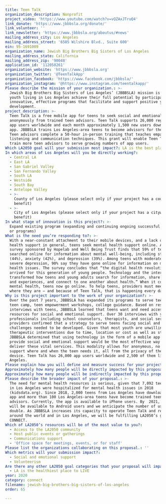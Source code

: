 ```yaml
---
title: Teen Talk
organization_description: Nonprofit
project_video: 'https://www.youtube.com/watch?v=vQZAxJTruQ4'
link_donate: 'https://www.jbbbsla.org/donate/'
link_volunteer: ''
link_newsletter: 'https://www.jbbbsla.org/aboutus/#news'
mailing_address_city: Los Angeles
mailing_address_street: '6505 Wilshire Blvd., Suite 600'
ein: 95-1691009
organization_name: Jewish Big Brothers Big Sisters of Los Angeles
mailing_address_state: California
mailing_address_zip: '90048'
application_id: '112058261'
organization_website: 'https://www.jbbbsla.org'
organization_twitter: '@TeenTalkApp'
organization_facebook: 'https://www.facebook.com/jbbbsla/'
organization_instagram: '@https://www.instagram.com/teentalkapp/'
Please describe the mission of your organization.: >-
  Jewish Big Brothers Big Sisters of Los Angeles’ (JBBBSLA) mission is to help
  youth living in Los Angeles achieve their full potential by participating in
  innovative, effective programs that facilitate and support positive youth
  development.
project_description: >-
  Teen Talk is a free mobile app for teens to seek social and emotional support
  anonymously from trained teen advisors. Teen Talk supports 26,000 registered
  app users worldwide and each month approximately 1,500 new users download the
  app. JBBBSLA trains Los Angeles-area teens to become advisors for the app.
  Teen advisors complete a 50-hour in-person training that teaches empathetic
  listening and communication techniques. This grant will enable Teen Talk to
  train more teen advisors to serve growing numbers of app users.
Which LA2050 goal will your submission most impact?: LA is the best place to CONNECT
In which areas of Los Angeles will you be directly working?:
  - Central LA
  - East LA
  - San Gabriel Valley
  - San Fernando Valley
  - South LA
  - Westside
  - South Bay
  - Antelope Valley
  - >-
    County of Los Angeles (please select only if your project has a countywide
    benefit)
  - >-
    City of Los Angeles (please select only if your project has a citywide
    benefit)
In what stage of innovation is this project?: >-
  Expand existing program (expanding and continuing ongoing successful projects
  or programs)
What is the need you’re responding to?: >-
  With a near-constant attachment to their mobile devices, and a lack of mental
  health support in general, teens seek mental health support online. A national
  survey sponsored by Hopelab and Well Being Trust finds that 59% of teens have
  searched online for information about mental well-being, including stress
  (44%), anxiety (42%), and depression (39%). Among teens with moderate to
  severe depression, 90% say they have gone online for information on mental
  health issues. The survey concludes that “the digital health revolution has
  arrived for this generation of young people. Technology and the internet have
  transformed how teens and young adults search for information, share stories
  and experiences, and connect to one another about health.” When it comes to
  mental health, teens now go online. To help teens, providers must meet them
  where they are – and because of Teen Talk, that is happening every day.
Why is this project important to the work of your organization?: >-
  Over the past 7 years, JBBBSLA has expanded its programs to serve teens (i.e.,
  teen camp, teen empowerment workshops, college guidance. Based on research and
  interviews with teens, JBBBSLA learned that teens want and need accessible
  resources for social and emotional support. Over 30 interviews with youth
  professionals including school counselors, therapists, and social service
  providers confirmed that a strategy to serve teens facing social and emotional
  challenges needed to be developed. Given that most youth are unwilling to seek
  therapeutic interventions due to time, location or cost as well as stigma,
  JBBBSLA determined that using technology in the form of a mobile app to
  provide social and emotional support would be the most effective way to
  deliver these vital services. This modality allows for anonymous, no cost,
  support where and when the teen needs it, all from the privacy of their mobile
  device. Teen Talk has 26,000 app users worldwide and 2,500 of them live in Los
  Angeles. 
Please explain how you will define and measure success for your project.: "The teen advisor training prepares teens to respond to their peers on the app, yet the larger goal is to develop a community of teens in Los Angeles that will recreate this supportive community in real life in Los Angeles. In order to track Teen Talk’s success towards this goal, it is necessary to track both the app user experience and the teen advisor experience. Three evaluation methods are being used: 1) In-app technology allowing a “thumbs up or thumbs down” rating of the service by the app user; 2) Monitoring the analytics derived from user engagement; and 3) Outside program evaluator  will report on the experience, impact, and outcomes of the app users, teen advisors, and supervisors.  JBBBSLA’s vision: 1) Hundreds of Los Angeles teens are trained to become teen advisors. The teen advisors report great satisfaction helping other teens in need of social and emotional support and additionally, they experience increased involvement in their own communities. 2) Tens of thousands of teens in need have access to social and emotional support from peers who can relate to them. Teen Talk is a vital resource to help teens understand and address issues in their lives. \n\nIn order to achieve this vision, JBBBSLA needs funding to:\n•\tIncrease recruitment efforts to identify potential teen advisors in Los Angeles.\n•\tOffer additional training cohorts to accommodate greater numbers of teens in training program. \n•\tIncrease staffing to support increased training and support of teen advisors. \n"
Approximately how many people will be directly impacted by this proposal?: '52240'
Approximately how many people will be indirectly impacted by this proposal?: '208960'
Please describe the broader impact of your proposal.: >-
  The need for mental health resources is serious, given that 7,092 teens living
  in Los Angeles were hospitalized for mental health issues in 2018
  (kidsdata.org). Since 2018, 2,000 teens from Los Angeles have downloaded the
  app and more than 100 Los Angeles-area teens have become trained teen
  advisors. Currently, the app is available to iPhone users. By  2021, the app
  will be available to Android users and we anticipate the number of users to
  double. As JBBBSLA increases its capacity to operate Teen Talk and reach teens
  around the world and in Los Angeles, we will be fulfilling LA2050’s goal to
  CONNECT. 
Which of LA2050’s resources will be of the most value to you?:
  - Access to the LA2050 community
  - Host public events or gatherings
  - Communications support
  - 'Office space for meetings, events, or for staff'
Please list the organizations collaborating on this proposal.: ''
Which metrics will your submission impact?:
  - Social and emotional support
  - Volunteerism
Are there any other LA2050 goal categories that your proposal will impact?:
  - LA is the healthiest place to LIVE
year: 2020
category: connect
filename: jewish-big-brothers-big-sisters-of-los-angeles
order: 65

---
```

